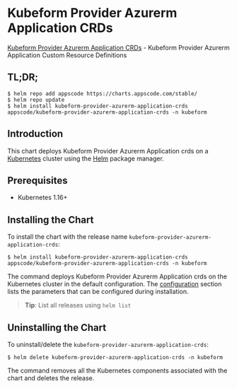 # Kubeform Provider Azurerm Application CRDs

[Kubeform Provider Azurerm Application CRDs](https://github.com/kubeform) - Kubeform Provider Azurerm Application Custom Resource Definitions

## TL;DR;

```console
$ helm repo add appscode https://charts.appscode.com/stable/
$ helm repo update
$ helm install kubeform-provider-azurerm-application-crds appscode/kubeform-provider-azurerm-application-crds -n kubeform
```

## Introduction

This chart deploys Kubeform Provider Azurerm Application crds on a [Kubernetes](http://kubernetes.io) cluster using the [Helm](https://helm.sh) package manager.

## Prerequisites

- Kubernetes 1.16+

## Installing the Chart

To install the chart with the release name `kubeform-provider-azurerm-application-crds`:

```console
$ helm install kubeform-provider-azurerm-application-crds appscode/kubeform-provider-azurerm-application-crds -n kubeform
```

The command deploys Kubeform Provider Azurerm Application crds on the Kubernetes cluster in the default configuration. The [configuration](#configuration) section lists the parameters that can be configured during installation.

> **Tip**: List all releases using `helm list`

## Uninstalling the Chart

To uninstall/delete the `kubeform-provider-azurerm-application-crds`:

```console
$ helm delete kubeform-provider-azurerm-application-crds -n kubeform
```

The command removes all the Kubernetes components associated with the chart and deletes the release.


